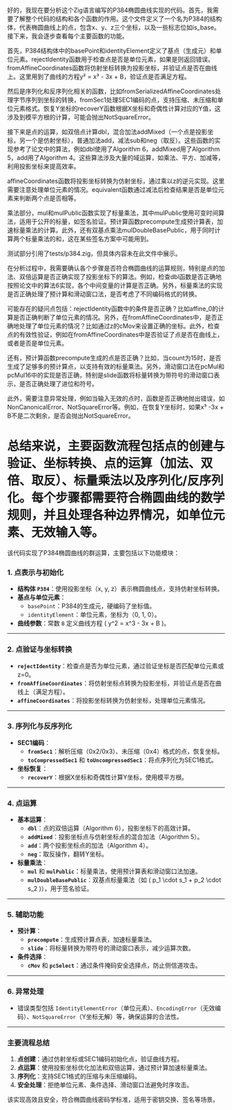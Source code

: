 好的，我现在要分析这个Zig语言编写的P384椭圆曲线实现的代码。首先，我需要了解整个代码的结构和各个函数的作用。这个文件定义了一个名为P384的结构体，代表椭圆曲线上的点，包含x、y、z三个坐标，以及一些标志位如is_base。接下来，我会逐步查看每个主要函数的功能。

首先，P384结构体中的basePoint和identityElement定义了基点（生成元）和单位元素。rejectIdentity函数用于检查点是否是单位元素，如果是则返回错误。fromAffineCoordinates函数将仿射坐标转换为投影坐标，并验证点是否在曲线上。这里用到了曲线的方程y² = x³ - 3x + B，验证点是否满足方程。

然后是序列化和反序列化相关的函数，比如fromSerializedAffineCoordinates处理字节序列到坐标的转换，fromSec1处理SEC1编码的点，支持压缩、未压缩和单位元素格式。恢复Y坐标的recoverY函数根据X坐标和奇偶性计算对应的Y值，这涉及到模平方根的计算，可能会抛出NotSquareError。

接下来是点的运算，如双倍点计算dbl，混合加法addMixed（一个点是投影坐标，另一个是仿射坐标），普通加法add，减法sub和neg（取反）。这些函数的实现参考了论文中的算法，例如dbl使用了Algorithm 6，addMixed用了Algorithm 5，add用了Algorithm 4。这些算法涉及大量的域运算，如乘法、平方、加减等，利用投影坐标来提高效率。

affineCoordinates函数将投影坐标转换为仿射坐标，通过乘以z的逆元实现。这里需要注意处理单位元素的情况。equivalent函数通过减法后检查结果是否是单位元素来判断两个点是否相等。

乘法部分，mul和mulPublic函数实现了标量乘法，其中mulPublic使用可变时间算法，适用于公开的标量，如签名验证。预计算函数precompute生成预计算表，加速标量乘法的计算。此外，还有双基点乘法mulDoubleBasePublic，用于同时计算两个标量乘法的和，这在某些签名方案中可能用到。

测试部分引用了tests/p384.zig，但具体内容未在此文件中展示。

在分析过程中，我需要确认各个步骤是否符合椭圆曲线的运算规则，特别是点的加法、双倍运算是否正确实现了投影坐标下的算法。例如，检查dbl函数是否正确地按照论文中的算法6实现，各个中间变量的计算是否正确。另外，标量乘法的实现是否正确处理了预计算和滑动窗口法，是否考虑了不同编码格式的转换。

可能存在的疑问点包括：rejectIdentity函数中的条件是否正确？比如affine_0的计算是否正确判断了单位元素的情况。另外，在fromAffineCoordinates中，是否正确地处理了单位元素的情况？比如通过z的cMov来设置正确的坐标。此外，检查点的有效性验证，例如在fromAffineCoordinates中是否验证了点是否在曲线上，或者是否是单位元素。

还有，预计算函数precompute生成的点是否正确？比如，当count为15时，是否生成了足够多的预计算点，以支持有效的标量乘法。另外，滑动窗口法在pcMul和pcMul16中的实现是否正确，特别是slide函数将标量转换为带符号的滑动窗口表示，是否正确处理了进位和符号。

此外，需要注意异常处理，例如当输入无效的点时，函数是否正确地抛出错误，如NonCanonicalError、NotSquareError等。例如，在恢复Y坐标时，如果x³ -3x + B不是二次剩余，是否会抛出NotSquareError。

总结来说，主要函数流程包括点的创建与验证、坐标转换、点的运算（加法、双倍、取反）、标量乘法以及序列化/反序列化。每个步骤都需要符合椭圆曲线的数学规则，并且处理各种边界情况，如单位元素、无效输入等。
================================================
该代码实现了P384椭圆曲线的群运算，主要包括以下功能模块：

### 1. **点表示与初始化**
- **结构体 `P384`**：使用投影坐标（x, y, z）表示椭圆曲线点，支持仿射坐标转换。
- **基点与单位元素**：
  - `basePoint`：P384的生成元，硬编码了坐标值。
  - `identityElement`：单位元素，坐标为（0, 1, 0）。
- **曲线参数**：常数 `B` 定义曲线方程 \( y^2 = x^3 - 3x + B \)。

---

### 2. **点验证与坐标转换**
- **`rejectIdentity`**：检查点是否为单位元素，通过验证坐标是否匹配单位元素或z=0。
- **`fromAffineCoordinates`**：将仿射坐标点转换为投影坐标，并验证点是否在曲线上（满足方程）。
- **`affineCoordinates`**：将投影坐标转换为仿射坐标，处理单位元素情况。

---

### 3. **序列化与反序列化**
- **SEC1编码**：
  - **`fromSec1`**：解析压缩（0x2/0x3）、未压缩（0x4）格式的点，恢复坐标。
  - **`toCompressedSec1`** 和 **`toUncompressedSec1`**：将点序列化为SEC1格式。
- **坐标恢复**：
  - **`recoverY`**：根据X坐标和奇偶性计算Y坐标，使用模平方根。

---

### 4. **点运算**
- **基本运算**：
  - **`dbl`**：点的双倍运算（Algorithm 6），投影坐标下的高效计算。
  - **`addMixed`**：投影坐标点与仿射坐标点的混合加法（Algorithm 5）。
  - **`add`**：两个投影坐标点的加法（Algorithm 4）。
  - **`neg`**：取反操作，翻转Y坐标。
- **标量乘法**：
  - **`mul`** 和 **`mulPublic`**：标量乘法，使用预计算表和滑动窗口法加速。
  - **`mulDoubleBasePublic`**：双基点标量乘法（如 \( p_1 \cdot s_1 + p_2 \cdot s_2 \)），用于签名验证。

---

### 5. **辅助功能**
- **预计算**：
  - **`precompute`**：生成预计算点表，加速标量乘法。
  - **`slide`**：将标量转换为带符号的滑动窗口表示，减少运算次数。
- **条件选择**：
  - **`cMov`** 和 **`pcSelect`**：通过条件掩码安全选择点，防止侧信道攻击。

---

### 6. **异常处理**
- 错误类型包括 `IdentityElementError`（单位元素）、`EncodingError`（无效编码）、`NotSquareError`（Y坐标无解）等，确保运算的合法性。

---

### 主要流程总结
1. **点创建**：通过仿射坐标或SEC1编码初始化点，验证曲线方程。
2. **点运算**：使用投影坐标优化加法和双倍运算，通过预计算加速标量乘法。
3. **序列化**：支持SEC1格式的压缩与未压缩编码。
4. **安全处理**：拒绝单位元素、条件选择、滑动窗口法避免时序攻击。

该实现高效且安全，符合椭圆曲线密码学标准，适用于密钥交换、签名等场景。